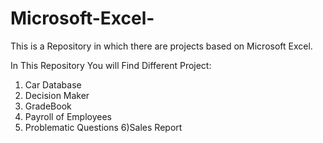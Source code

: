 # Microsoft-Excel-
This is a Repository in which there are projects based  on Microsoft Excel.

In This Repository You will Find Different Project:
1) Car Database                     
2) Decision Maker
3) GradeBook
4) Payroll of Employees
5) Problematic Questions 
6)Sales Report 
